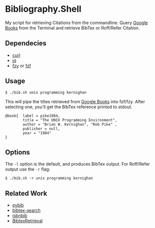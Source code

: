 # Bibliography.Shell

My script for retrieving Citations from the commandline.
Query [Google Books](https://developers.google.com/books) from the Terminal and retrieve BibTex or Roff/Refer Citation.

## Dependecies

+ [curl](https://curl.haxx.se/)
+ [jq](https://stedolan.github.io/jq/)
+ [fzy](https://github.com/jhawthorn/fzy) or [fzf](https://github.com/junegunn/fzf)

## Usage

```{bash}
$ ./bib.sh unix programming kernighan
```

This will pipe the titles retrieved from [Google Books](https://developers.google.com/books)
into fzf/fzy. After selecting one, you'll get the BibTex reference
printed to stdout.

```{bash}
@book{  label = pike1984,
        title = "The UNIX Programming Environment",
        author = "Brian W. Kernighan", "Rob Pike" ,
        publisher = null,
        year = "1984"
}
```

## Options

The `-l` option is the default, and produces BibTex output.
For Roff/Refer output use the `-r` flag:


```{bash}
$ ./bib.sh -r unix programming kernighan
```

## Related Work

+ [pybib](https://github.com/jgilchrist/pybib)
+ [bibtex-search](https://github.com/ekmartin/bibtex-search)
+ [isbnbib](https://github.com/mkomod/isbnbib)
+ [BibtexRetrieval](https://github.com/frrobert2/BibtexRetrieval)
